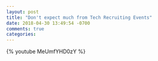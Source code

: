 ```yaml
---
layout: post
title: "Don't expect much from Tech Recruiting Events"
date: 2018-04-30 13:49:54 -0700
comments: true
categories:
---
```


{% youtube MeUmfYHD0zY %}
